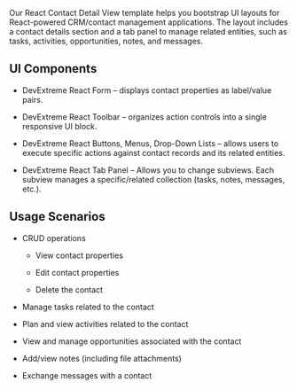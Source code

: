 Our React Contact Detail View template helps you bootstrap UI layouts for React-powered CRM/contact management applications. The layout includes a contact details section and a tab panel to manage related entities, such as tasks, activities, opportunities, notes, and messages. 
<!--split-->

## UI Components  

- DevExtreme React Form – displays contact properties as label/value pairs. 

- DevExtreme React Toolbar – organizes action controls into a single responsive UI block. 

- DevExtreme React Buttons, Menus, Drop-Down Lists – allows users to execute specific actions against contact records and its related entities. 

- DevExtreme React Tab Panel – Allows you to change subviews. Each subview manages a specific/related collection (tasks, notes, messages, etc.). 

## Usage Scenarios 

- CRUD operations 

    - View contact properties 

    - Edit contact properties 

    - Delete the contact 

- Manage tasks related to the contact 

- Plan and view activities related to the contact 

- View and manage opportunities associated with the contact 

- Add/view notes (including file attachments) 

- Exchange messages with a contact 